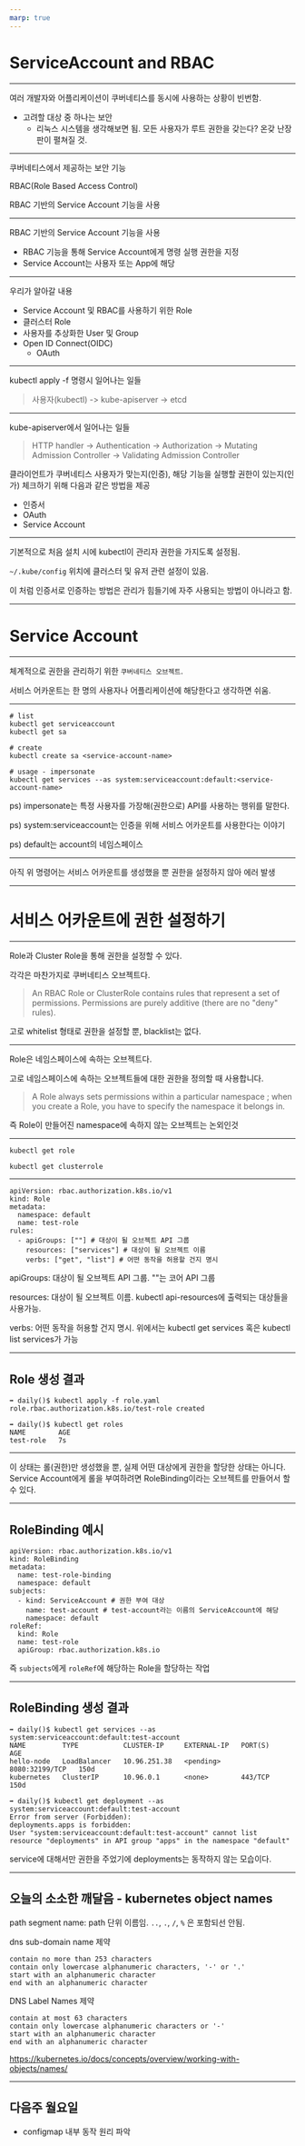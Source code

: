 ```yaml
---
marp: true
---
```


# ServiceAccount and RBAC

---

여러 개발자와 어플리케이션이 쿠버네티스를 동시에 사용하는 상황이 빈번함.

- 고려할 대상 중 하나는 보안
  - 리눅스 시스템을 생각해보면 됨. 모든 사용자가 루트 권한을 갖는다? 온갖 난장판이 펼쳐질 것.

---

쿠버네티스에서 제공하는 보안 기능

RBAC(Role Based Access Control)

RBAC 기반의 Service Account 기능을 사용

---

RBAC 기반의 Service Account 기능을 사용

- RBAC 기능을 통해 Service Account에게 명령 실행 권한을 지정
- Service Account는 사용자 또는 App에 해당

---

우리가 알아갈 내용

- Service Account 및 RBAC를 사용하기 위한 Role
- 클러스터 Role
- 사용자를 추상화한 User 및 Group
- Open ID Connect(OIDC)
  - OAuth

---

kubectl apply -f 명령시 일어나는 일들

> 사용자(kubectl) -> kube-apiserver -> etcd

---

kube-apiserver에서 일어나는 일들

> HTTP handler -> Authentication -> Authorization -> Mutating Admission Controller -> Validating Admission Controller

클라이언트가 쿠버네티스 사용자가 맞는지(인증), 해당 기능을 실행할 권한이 있는지(인가) 체크하기 위해 다음과 같은 방법을 제공

- 인증서
- OAuth
- Service Account

---

기본적으로 처음 설치 시에 kubectl이 관리자 권한을 가지도록 설정됨.

`~/.kube/config` 위치에 클러스터 및 유저 관련 설정이 있음.

이 처럼 인증서로 인증하는 방법은 관리가 힘들기에 자주 사용되는 방법이 아니라고 함.

---

# Service Account

---

체계적으로 권한을 관리하기 위한 `쿠버네티스 오브젝트`.

서비스 어카운트는 한 명의 사용자나 어플리케이션에 해당한다고 생각하면 쉬움.

---

```
# list
kubectl get serviceaccount
kubectl get sa

# create
kubectl create sa <service-account-name>

# usage - impersonate
kubectl get services --as system:serviceaccount:default:<service-account-name>
```

ps) impersonate는 특정 사용자를 가장해(권한으로) API를 사용하는 행위를 말한다.

ps) system:serviceaccount는 인증을 위해 서비스 어카운트를 사용한다는 이야기

ps) default는 account의 네임스페이스

---

아직 위 명령어는 서비스 어카운트를 생성했을 뿐 권한을 설정하지 않아 에러 발생

---

# 서비스 어카운트에 권한 설정하기

---

Role과 Cluster Role을 통해 권한을 설정할 수 있다.

각각은 마찬가지로 쿠버네티스 오브젝트다.

> An RBAC Role or ClusterRole contains rules that represent a set of permissions. Permissions are purely additive (there are no "deny" rules).

고로 whitelist 형태로 권한을 설정할 뿐, blacklist는 없다.

---

Role은 네임스페이스에 속하는 오브젝트다.

고로 네임스페이스에 속하는 오브젝트들에 대한 권한을 정의할 때 사용합니다.

> A Role always sets permissions within a particular namespace ; when you create a Role, you have to specify the namespace it belongs in.

즉 Role이 만들어진 namespace에 속하지 않는 오브젝트는 논외인것

---

```
kubectl get role

kubectl get clusterrole
```

---

```
apiVersion: rbac.authorization.k8s.io/v1
kind: Role
metadata:
  namespace: default
  name: test-role
rules:
  - apiGroups: [""] # 대상이 될 오브젝트 API 그룹
    resources: ["services"] # 대상이 될 오브젝트 이름
    verbs: ["get", "list"] # 어떤 동작을 허용할 건지 명시
```

apiGroups: 대상이 될 오브젝트 API 그룹. ""는 코어 API 그룹

resources: 대상이 될 오브젝트 이름. kubectl api-resources에 출력되는 대상들을 사용가능.

verbs: 어떤 동작을 허용할 건지 명시. 위에서는 kubectl get services 혹은 kubectl list services가 가능

<!--
7/1 스터디 결과

-->

---

## Role 생성 결과

```
➡ daily()$ kubectl apply -f role.yaml
role.rbac.authorization.k8s.io/test-role created

➡ daily()$ kubectl get roles
NAME        AGE
test-role   7s
```

---

이 상태는 롤(권한)만 생성했을 뿐, 실제 어떤 대상에게 권한을 할당한 상태는 아니다.
Service Account에게 롤을 부여하려면 RoleBinding이라는 오브젝트를 만들어서 할 수 있다.

---

## RoleBinding 예시

```
apiVersion: rbac.authorization.k8s.io/v1
kind: RoleBinding
metadata:
  name: test-role-binding
  namespace: default
subjects:
  - kind: ServiceAccount # 권한 부여 대상
    name: test-account # test-account라는 이름의 ServiceAccount에 해당
    namespace: default
roleRef:
  kind: Role
  name: test-role
  apiGroup: rbac.authorization.k8s.io
```

즉 `subjects`에게 `roleRef`에 해당하는 Role을 할당하는 작업

---

## RoleBinding 생성 결과

```
➡ daily()$ kubectl get services --as system:serviceaccount:default:test-account
NAME         TYPE           CLUSTER-IP     EXTERNAL-IP   PORT(S)          AGE
hello-node   LoadBalancer   10.96.251.38   <pending>     8080:32199/TCP   150d
kubernetes   ClusterIP      10.96.0.1      <none>        443/TCP          150d

➡ daily()$ kubectl get deployment --as system:serviceaccount:default:test-account
Error from server (Forbidden):
deployments.apps is forbidden:
User "system:serviceaccount:default:test-account" cannot list
resource "deployments" in API group "apps" in the namespace "default"
```

service에 대해서만 권한을 주었기에 deployments는 동작하지 않는 모습이다.

---

## 오늘의 소소한 깨달음 - kubernetes object names

path segment name: path 단위 이름임. `..`, `.`, `/`, `%` 은 포함되선 안됨.

dns sub-domain name 제약

    contain no more than 253 characters
    contain only lowercase alphanumeric characters, '-' or '.'
    start with an alphanumeric character
    end with an alphanumeric character

DNS Label Names 제약

    contain at most 63 characters
    contain only lowercase alphanumeric characters or '-'
    start with an alphanumeric character
    end with an alphanumeric character

https://kubernetes.io/docs/concepts/overview/working-with-objects/names/

---

## 다음주 월요일

- configmap 내부 동작 원리 파악
